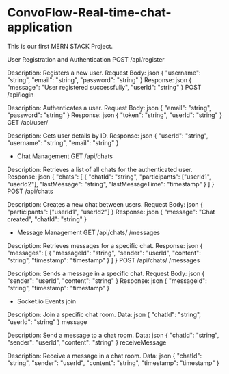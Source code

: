 # ConvoFlow-Real-time-chat-application
This is our first MERN STACK Project.

 User Registration and Authentication
POST /api/register

Description: Registers a new user.
Request Body:
json
{
  "username": "string",
  "email": "string",
  "password": "string"
}
Response:
json
{
  "message": "User registered successfully",
  "userId": "string"
}
POST /api/login

Description: Authenticates a user.
Request Body:
json
{
  "email": "string",
  "password": "string"
}
Response:
json
{
  "token": "string",
  "userId": "string"
}
GET /api/user/

Description: Gets user details by ID.
Response:
json
{
  "userId": "string",
  "username": "string",
  "email": "string"
}
- Chat Management
GET /api/chats

Description: Retrieves a list of all chats for the authenticated user.
Response:
json
{
  "chats": [
    {
      "chatId": "string",
      "participants": ["userId1", "userId2"],
      "lastMessage": "string",
      "lastMessageTime": "timestamp"
    }
  ]
}
POST /api/chats

Description: Creates a new chat between users.
Request Body:
json
{
  "participants": ["userId1", "userId2"]
}
Response:
json
{
  "message": "Chat created",
  "chatId": "string"
}

- Message Management
GET /api/chats/
/messages

Description: Retrieves messages for a specific chat.
Response:
json
{
  "messages": [
    {
      "messageId": "string",
      "sender": "userId",
      "content": "string",
      "timestamp": "timestamp"
    }
  ]
}
POST /api/chats/
/messages

Description: Sends a message in a specific chat.
Request Body:
json
{
  "sender": "userId",
  "content": "string"
}
Response:
json
{
  "messageId": "string",
  "timestamp": "timestamp"
}
- Socket.io Events
join

Description: Join a specific chat room.
Data:
json
{
  "chatId": "string",
  "userId": "string"
}
message

Description: Send a message to a chat room.
Data:
json
{
  "chatId": "string",
  "sender": "userId",
  "content": "string"
}
receiveMessage

Description: Receive a message in a chat room.
Data:
json
{
  "chatId": "string",
  "sender": "userId",
  "content": "string",
  "timestamp": "timestamp"
}